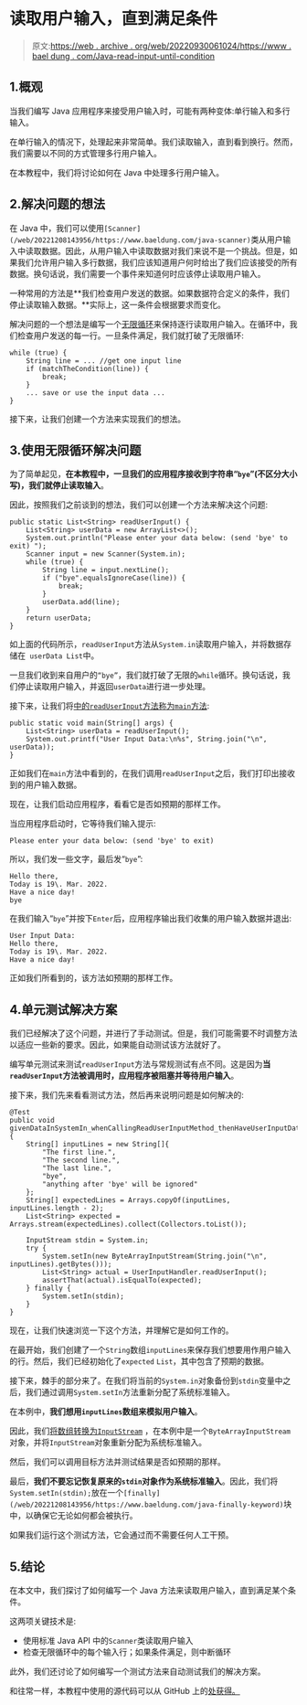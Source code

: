 # 读取用户输入，直到满足条件

> 原文:[https://web . archive . org/web/20220930061024/https://www . bael dung . com/Java-read-input-until-condition](https://web.archive.org/web/20220930061024/https://www.baeldung.com/java-read-input-until-condition)

## 1.概观

当我们编写 Java 应用程序来接受用户输入时，可能有两种变体:单行输入和多行输入。

在单行输入的情况下，处理起来非常简单。我们读取输入，直到看到换行。然而，我们需要以不同的方式管理多行用户输入。

在本教程中，我们将讨论如何在 Java 中处理多行用户输入。

## 2.解决问题的想法

在 Java 中，我们可以使用`[Scanner](/web/20221208143956/https://www.baeldung.com/java-scanner)`类从用户输入中读取数据。因此，从用户输入中读取数据对我们来说不是一个挑战。但是，如果我们允许用户输入多行数据，我们应该知道用户何时给出了我们应该接受的所有数据。换句话说，我们需要一个事件来知道何时应该停止读取用户输入。

一种常用的方法是**我们检查用户发送的数据。如果数据符合定义的条件，我们停止读取输入数据。**实际上，这一条件会根据要求而变化。

解决问题的一个想法是编写一个[无限循环](/web/20221208143956/https://www.baeldung.com/infinite-loops-java)来保持逐行读取用户输入。在循环中，我们检查用户发送的每一行。一旦条件满足，我们就打破了无限循环:

```
while (true) {
    String line = ... //get one input line
    if (matchTheCondition(line)) {
        break;
    }
    ... save or use the input data ...
}
```

接下来，让我们创建一个方法来实现我们的想法。

## 3.使用无限循环解决问题

为了简单起见，**在本教程中，一旦我们的应用程序接收到字符串“`bye`”(不区分大小写)，我们就停止读取输入**。

因此，按照我们之前谈到的想法，我们可以创建一个方法来解决这个问题:

```
public static List<String> readUserInput() {
    List<String> userData = new ArrayList<>();
    System.out.println("Please enter your data below: (send 'bye' to exit) ");
    Scanner input = new Scanner(System.in);
    while (true) {
        String line = input.nextLine();
        if ("bye".equalsIgnoreCase(line)) {
            break;
        }
        userData.add(line);
    }
    return userData;
} 
```

如上面的代码所示，`readUserInput`方法从`System.in`读取用户输入，并将数据存储在` userData List`中。

一旦我们收到来自用户的`“bye”`，我们就打破了无限的`while`循环。换句话说，我们停止读取用户输入，并返回`userData`进行进一步处理。

接下来，让我们将[中的`readUserInput`方法称为`main`方法](/web/20221208143956/https://www.baeldung.com/java-main-method):

```
public static void main(String[] args) {
    List<String> userData = readUserInput();
    System.out.printf("User Input Data:\n%s", String.join("\n", userData));
} 
```

正如我们在`main`方法中看到的，在我们调用`readUserInput`之后，我们打印出接收到的用户输入数据。

现在，让我们启动应用程序，看看它是否如预期的那样工作。

当应用程序启动时，它等待我们输入提示:

```
Please enter your data below: (send 'bye' to exit)
```

所以，我们发一些文字，最后发“`bye`”:

```
Hello there,
Today is 19\. Mar. 2022.
Have a nice day!
bye
```

在我们输入“`bye`”并按下`Enter`后，应用程序输出我们收集的用户输入数据并退出:

```
User Input Data:
Hello there,
Today is 19\. Mar. 2022.
Have a nice day!
```

正如我们所看到的，该方法如预期的那样工作。

## 4.单元测试解决方案

我们已经解决了这个问题，并进行了手动测试。但是，我们可能需要不时调整方法以适应一些新的要求。因此，如果能自动测试该方法就好了。

编写单元测试来测试`readUserInput`方法与常规测试有点不同。这是因为**当`readUserInput`方法被调用时，应用程序被阻塞并等待用户输入**。

接下来，我们先来看看测试方法，然后再来说明问题是如何解决的:

```
@Test
public void givenDataInSystemIn_whenCallingReadUserInputMethod_thenHaveUserInputData() {
    String[] inputLines = new String[]{
        "The first line.",
        "The second line.",
        "The last line.",
        "bye",
        "anything after 'bye' will be ignored"
    };
    String[] expectedLines = Arrays.copyOf(inputLines, inputLines.length - 2);
    List<String> expected = Arrays.stream(expectedLines).collect(Collectors.toList());

    InputStream stdin = System.in;
    try {
        System.setIn(new ByteArrayInputStream(String.join("\n", inputLines).getBytes()));
        List<String> actual = UserInputHandler.readUserInput();
        assertThat(actual).isEqualTo(expected);
    } finally {
        System.setIn(stdin);
    }
} 
```

现在，让我们快速浏览一下这个方法，并理解它是如何工作的。

在最开始，我们创建了一个`String`数组`inputLines`来保存我们想要用作用户输入的行。然后，我们已经初始化了`expected` `List`，其中包含了预期的数据。

接下来，棘手的部分来了。在我们将当前的`System.in`对象备份到`stdin`变量中之后，我们通过调用`System.setIn`方法重新分配了系统标准输入。

在本例中，**我们想用`inputLines`数组来模拟用户输入**。

因此，我们[将数组转换为`InputStream`](/web/20221208143956/https://www.baeldung.com/convert-byte-array-to-input-stream) ，在本例中是一个`ByteArrayInputStream`对象，并将`InputStream`对象重新分配为系统标准输入。

然后，我们可以调用目标方法并测试结果是否如预期的那样。

最后，**我们不要忘记恢复原来的`stdin`对象作为系统标准输入**。因此，我们将`System.setIn(stdin);`放在一个`[finally](/web/20221208143956/https://www.baeldung.com/java-finally-keyword)`块中，以确保它无论如何都会被执行。

如果我们运行这个测试方法，它会通过而不需要任何人工干预。

## 5.结论

在本文中，我们探讨了如何编写一个 Java 方法来读取用户输入，直到满足某个条件。

这两项关键技术是:

*   使用标准 Java API 中的`Scanner`类读取用户输入
*   检查无限循环中的每个输入行；如果条件满足，则中断循环

此外，我们还讨论了如何编写一个测试方法来自动测试我们的解决方案。

和往常一样，本教程中使用的源代码可以从 GitHub 上的[处获得。](https://web.archive.org/web/20221208143956/https://github.com/eugenp/tutorials/tree/master/core-java-modules/core-java-io-4)